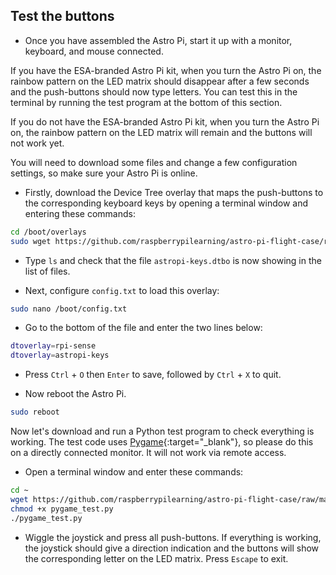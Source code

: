 ## Test the buttons

+ Once you have assembled the Astro Pi, start it up with a monitor, keyboard, and mouse connected.

If you have the ESA-branded Astro Pi kit, when you turn the Astro Pi on, the rainbow pattern on the LED matrix should disappear after a few seconds and the push-buttons should now type letters. You can test this in the terminal by running the test program at the bottom of this section.

If you do not have the ESA-branded Astro Pi kit, when you turn the Astro Pi on, the rainbow pattern on the LED matrix will remain and the buttons will not work yet.

You will need to download some files and change a few configuration settings, so make sure your Astro Pi is online.

+ Firstly, download the Device Tree overlay that maps the push-buttons to the corresponding keyboard keys by opening a terminal window and entering these commands:

```bash
cd /boot/overlays
sudo wget https://github.com/raspberrypilearning/astro-pi-flight-case/raw/master/data/dtb/astropi-keys.dtbo --no-check-certificate
```

+ Type `ls` and check that the file `astropi-keys.dtbo` is now showing in the list of files.

+ Next, configure `config.txt` to load this overlay:

```bash
sudo nano /boot/config.txt
```

+ Go to the bottom of the file and enter the two lines below:

```bash
dtoverlay=rpi-sense
dtoverlay=astropi-keys
```

+ Press `Ctrl` + `O` then `Enter` to save, followed by `Ctrl` + `X` to quit.

+ Now reboot the Astro Pi.

```bash
sudo reboot
```

Now let's download and run a Python test program to check everything is working. The test code uses [Pygame](http://pygame.org/wiki/tutorials){:target="_blank"}, so please do this on a directly connected monitor. It will not work via remote access.

+ Open a terminal window and enter these commands:

```bash
cd ~
wget https://github.com/raspberrypilearning/astro-pi-flight-case/raw/master/data/test_code/pygame_test.py --no-check-certificate
chmod +x pygame_test.py
./pygame_test.py
```

+ Wiggle the joystick and press all push-buttons. If everything is working, the joystick should give a direction indication and the buttons will show the corresponding letter on the LED matrix. Press `Escape` to exit.
